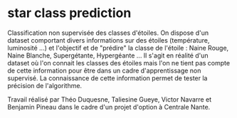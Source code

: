 # star class prediction

Classification non supervisée des classes d'étoiles. 
On dispose d'un dataset comportant divers informations sur des étoiles (température, luminosité ...) et l'objectif et de "prédire" la classe de l'étoile : Naine Rouge, Naine Blanche, Supergétante, Hypergéante ...
Il s'agit en réalité d'un dataset où l'on connait les classes des étoiles mais l'on ne tient pas compte de cette information pour être dans un cadre d'apprentissage non supervisé. La connaissance de cette information permet de tester la précision de l'algorithme. 

Travail réalisé par Théo Duquesne, Taliesine Gueye, Victor Navarre et Benjamin Pineau dans le cadre d'un projet d'option à Centrale Nante. 
